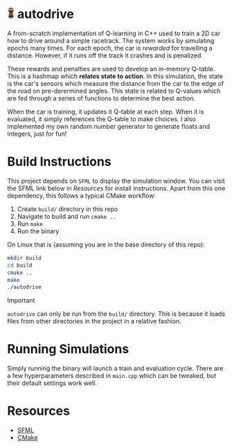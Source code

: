 # <img src="https://raw.githubusercontent.com/walkerjameschris/autodrive/refs/heads/main/img/car.png" height="25" vertical> autodrive

A from-scratch implementation of Q-learning in C++ used to train a 2D car
how to drive around a simple racetrack. The system works by simulating
epochs many times. For each epoch, the car is *rewarded* for travelling
a distance. However, if it runs off the track it crashes and is penalized.

These rewards and penalties are used to develop an in-memory Q-table. This
is a hashmap which **relates state to action**. In this simulation, the 
state is the car's sensors which measure the distance from the car to the
edge of the road on pre-derermined angles. This state is related to Q-values
which are fed through a series of functions to determine the best action.

When the car is training, it updates it Q-table at each step. When it is
evaluated, it simply references the Q-table to make choices. I also
implemented my own random number generator to generate floats and integers,
just for fun!

# Build Instructions

This project depends on `SFML` to display the simulation window. You can visit
the SFML link below in _Resources_ for install instructions. Apart from this
one dependency, this follows a typical CMake workflow:

1. Create `build/` directory in this repo
2. Navigate to build and run `cmake ..`
3. Run `make`
4. Run the binary

On Linux that is (assuming you are in the base directory of this repo):

```sh
mkdir build
cd build
cmake ..
make
./autodrive
```

> [!IMPORTANT]
> `autodrive` can only be run from the `build/` directory. This is because
> it loads files from other directories in the project in a relative fashion.

# Running Simulations

Simply running the binary will launch a train and evaluation cycle. There 
are a few hyperparameters described in `main.cpp` which can be tweaked,
but their default settings work well.

# Resources

* [SFML](https://www.sfml-dev.org/)
* [CMake](https://cmake.org/cmake/help/latest/guide/tutorial/index.html)

